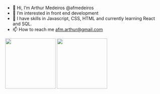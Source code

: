 - 👋 Hi, I’m Arthur Medeiros @afmedeiros
- 👀 I’m interested in front end development
- 🌱 I have skills in Javascript, CSS, HTML and currently learning React and SQL.
- 📫 How to reach me afm.arthur@gmail.com


<div align="left">
  <img height="160em" src="https://github-readme-stats.vercel.app/api?username=afmedeiros&show_icons=true&theme=tokyonight&include_all_commits=true&count_private=true%22/%3E">
  <img height="160em" src="https://github-readme-stats.vercel.app/api/top-langs/?username=afmedeiros&layout=compact&langs_count=7&theme=tokyonight&include_all_commits=true&count_private=true%22/%3E">
</div>
  
<!---
afmedeiros/afmedeiros is a ✨ special ✨ repository because its `README.md` (this file) appears on your GitHub profile.
You can click the Preview link to take a look at your changes.
--->
